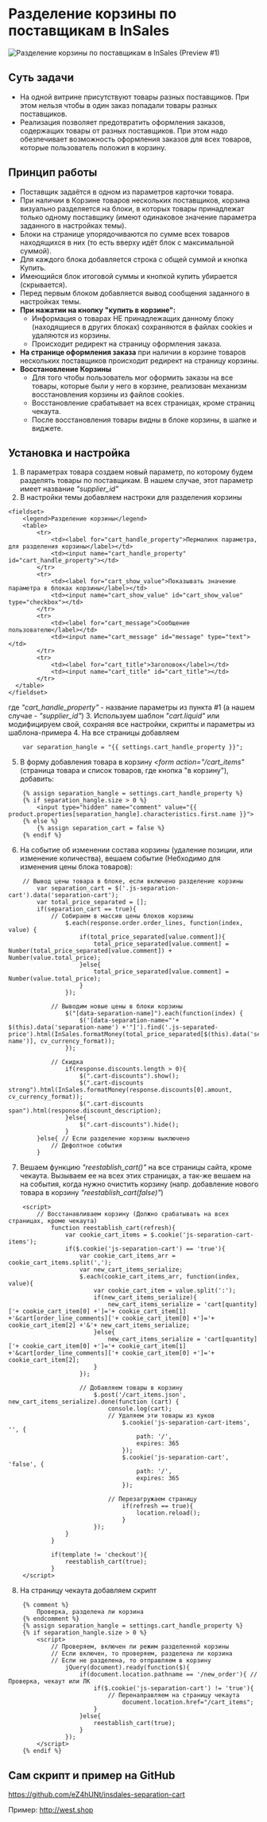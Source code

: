 # Разделение корзины по поставщикам в InSales
![Разделение корзины по поставщикам в InSales (Preview #1)](https://github.com/eZ4hUNt/insdales-separation-cart/blob/master/Preview%20%231.jpg?raw=true)
## Суть задачи
+ На одной витрине присутствуют товары разных поставщиков. При этом нельзя чтобы в один заказ попадали товары разных поставщиков. 
+ Реализация позволяет предотвратить оформления заказов, содержащих товары от разных поставщиков. При этом надо обезпечивает возможность оформления заказов для всех товаров, которые пользователь положил в корзину.

## Принцип работы
+ Поставщик задаётся в одном из параметров карточки товара.
+ При наличии в Корзине товаров нескольких поставщиков, корзина визуально разделяется на блоки, в которых товары принадлежат только одному поставщику (имеют одинаковое значение параметра заданного в настройках темы). 
+ Блоки на странице упорядочиваются по сумме всех товаров находящихся в них (то есть вверху идёт блок с максимальной суммой).
+ Для каждого блока добавляется строка с общей суммой и кнопка Купить.
+ Имеющийся блок итоговой суммы и кнопкой купить убирается (скрывается). 
+ Перед первым блоком добавляется вывод сообщения заданного в настройках темы.
+ **При нажатии на кнопку "купить в корзине":**
  + Информация о товарах НЕ принадлежащих данному блоку (находящиеся в других блоках) сохраняются в  файлах cookies и удаляются из корзины.
  + Происходит редирект на страницу оформления заказа.
+ **На странице оформления заказа** при наличии в корзине товаров нескольких поставщиков происходит редирект на страницу корзины. 
+ **Восстановление Корзины**
  + Для того чтобы пользователь мог оформить заказы на все товары, которые были у него в корзине, реализован механизм восстановления корзины из файлов cookies. 
  + Восстановление срабатывает на всех страницах, кроме страниц чекаута.  
  + После восстановления товары видны в блоке корзины, в шапке и виджете. 

## Установка и настройка
1. В параметрах товара создаем новый параметр, по которому будем разделять товары по поставщикам. В нашем случае, этот параметр имеет название *"supplier_id"*
2. В настройки темы добавляем настроки для разделения корзины
```
<fieldset>
	<legend>Разделение корзины</legend>
	<table>
		<tr>
			<td><label for="cart_handle_property">Пермалинк параметра, для разделения корзины</label></td>
			<td><input name="cart_handle_property" id="cart_handle_property"></td>
		</tr>
      	<tr>
			<td><label for="cart_show_value">Показывать значение параметра в блоках корзины</label></td>
			<td><input name="cart_show_value" id="cart_show_value" type="checkbox"></td>
		</tr>
        <tr>
			<td><label for="cart_message">Сообщение пользователю</label></td>
			<td><input name="cart_message" id="message" type="text"></td>
		</tr>
        <tr>
			<td><label for="cart_title">Заголовок</label></td>
			<td><input name="cart_title" id="cart_title"></td>	
        </tr>
  </table>
</fieldset>
```
где *"cart_handle_property"* - название параметры из пункта #1 (а нашем случае - *"supplier_id"*)
3. Используем шаблон *"cart.liquid"* или модифицируем свой, сохраняя все настройки, скрипты и параметры из шаблона-примера
4. На все страницы добавляем 
```
	var separation_hangle = "{{ settings.cart_handle_property }}";
```

5. В форму добавления товара в корзину *<form action="/cart_items"* (страница товара и список товаров, где кнопка "в корзину"), добавить:
```
	{% assign separation_hangle = settings.cart_handle_property %}
	{% if separation_hangle.size > 0 %}
		<input type="hidden" name="comment" value="{{ product.properties[separation_hangle].characteristics.first.name }}">
	{% else %}
		{% assign separation_cart = false %}
	{% endif %}
```
							
6. На событие об изменении состава корзины (удаление позиции, или изменение количества), вешаем событие (Небходимо для изменения цены блока товаров):
```
	// Вывод цены товара в блоке, если включено разделение корзины
		var separation_cart = $('.js-separation-cart').data('separation-cart');
		var total_price_separated = [];
		if(separation_cart == true){
			// Собираем в массив цены блоков корзины
				$.each(response.order.order_lines, function(index, value) {
					if(total_price_separated[value.comment]){
						total_price_separated[value.comment] = Number(total_price_separated[value.comment]) + Number(value.total_price);
					}else{
						total_price_separated[value.comment] = Number(value.total_price);
					}
				});
						
			// Выводим новые цены в блоки корзины
				$("[data-separation-name]").each(function(index) {
					$('[data-separation-name="'+ $(this).data('separation-name') +'"]').find('.js-separated-price').html(InSales.formatMoney(total_price_separated[$(this).data('separation-name')], cv_currency_format));
				});
						
			// Скидка 
				if(response.discounts.length > 0){
					$(".cart-discounts").show();
					$(".cart-discounts strong").html(InSales.formatMoney(response.discounts[0].amount, cv_currency_format));
					$(".cart-discounts span").html(response.discount_description);
				}else{
					$(".cart-discounts").hide();
				}	
		}else{ // Если разделение корзины выключено
			// Дефолтное события
		}
```
				
7. Вешаем функцию *"reestablish_cart()"* на все страницы сайта, кроме чекаута. Вызываем ее на всех этих страницах, а так-же вешаем на на события, когда нужно очистить корзину (напр. добавление нового товара в корзину *"reestablish_cart(false)"*)
```
	<script>
		// Восстанавливаем корзину (Должно срабатывать на всех страницах, кроме чекаута)
			function reestablish_cart(refresh){
				var cookie_cart_items = $.cookie('js-separation-cart-items');
				if($.cookie('js-separation-cart') == 'true'){
					var cookie_cart_items_arr = cookie_cart_items.split(',');
					var new_cart_items_serialize;
					$.each(cookie_cart_items_arr, function(index, value){
						var cookie_cart_item = value.split(':');
						if(new_cart_items_serialize){
							new_cart_items_serialize = 'cart[quantity]['+ cookie_cart_item[0] +']='+ cookie_cart_item[1] +'&cart[order_line_comments]['+ cookie_cart_item[0] +']='+ cookie_cart_item[2] +'&'+ new_cart_items_serialize;
						}else{
							new_cart_items_serialize = 'cart[quantity]['+ cookie_cart_item[0] +']='+ cookie_cart_item[1] +'&cart[order_line_comments]['+ cookie_cart_item[0] +']='+ cookie_cart_item[2];
						}
					});

					// Добавляем товары в корзину
						$.post('/cart_items.json', new_cart_items_serialize).done(function (cart) {
							console.log(cart);
							// Удаляем эти товары из куков
								$.cookie('js-separation-cart-items', '', {
									path: '/',
									expires: 365
								});
								$.cookie('js-separation-cart', 'false', {
									path: '/',
									expires: 365
								});

							// Перезагружаем страницу
								if(refresh == true){
									location.reload();
								}
						});
				}
			}

			if(template != 'checkout'){
				reestablish_cart(true);
			}
	</script>
```
	
8. На страницу чекаута добавляем скрипт
```
	{% comment %}
		Проверка, разделена ли корзина
	{% endcomment %}
	{% assign separation_hangle = settings.cart_handle_property %}
	{% if separation_hangle.size > 0 %}
		<script>
			// Проверяем, включен ли режим разделенной корзины
			// Если включен, то проверяем, разделена ли корзина
			// Если не разделена, то отправляем в корзину
				jQuery(document).ready(function($){
					if(document.location.pathname == '/new_order'){ // Проверка, чекаут или ЛК
						if($.cookie('js-separation-cart') != 'true'){
							// Перенаправляем на страницу чекаута
								document.location.href="/cart_items";
						}
					}else{
						reestablish_cart(true);
					}
				});
		</script>
	{% endif %}
```

## Сам скрипт и пример на GitHub
https://github.com/eZ4hUNt/insdales-separation-cart

Пример: http://west.shop
